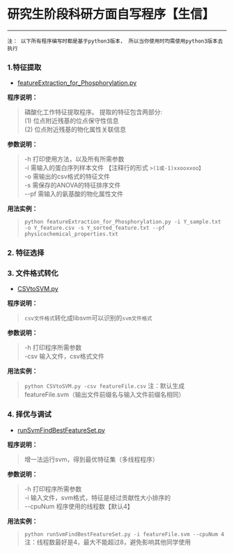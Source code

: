 # 研究生阶段科研方面自写程序【生信】
---
`注： 以下所有程序编写时都是基于python3版本， 所以当你使用时均需使用python3版本去执行`

### 1.特征提取

* [featureExtraction_for_Phosphorylation.py](https://github.com/lianyingteng/Self_Writing_Program_In_Graduate-/blob/master/featureExtraction_for_Phosphorylation.py) <br>

**程序说明：**<br>
> 磷酸化工作特征提取程序。 提取的特征包含两部分: <br>
> (1) 位点附近残基的位点保守性信息 <br>
> (2) 位点附近残基的物化属性关联信息 <br>

**参数说明：** <br>
> -h 打印使用方法，以及所有所需参数 <br>
> -i 需输入的蛋白序列样本文件 【注释行的形式 `>(1或-1)xxooxxoo】` <br>
> -o 需输出的csv格式的特征文件 <br>
> -s 需保存的ANOVA的特征排序文件 <br>
> --pf 需输入的氨基酸的物化属性文件 <br>

**用法实例：**<br>
> `python featureExtraction_for_Phosphorylation.py -i Y_sample.txt -o Y_feature.csv -s Y_sorted_feature.txt --pf physicochemical_properties.txt` <br>


### 2. 特征选择

### 3. 文件格式转化

* [CSVtoSVM.py](https://github.com/lianyingteng/Self_Writing_Program_In_Graduate-/blob/master/CSVtoSVM.py) <br>

**程序说明：** <br>
> `csv文件格式`转化成libsvm可以识别的`svm文件格式` <br>

**参数说明：** <br>
> -h 打印程序所需参数 <br>
> -csv 输入文件，csv格式文件 <br>

**用法实例：**<br>
> `python CSVtoSVM.py -csv featureFile.csv`  注：默认生成 featureFile.svm（输出文件前缀名与输入文件前缀名相同） <br>

### 4. 择优与调试

* [runSvmFindBestFeatureSet.py](https://github.com/lianyingteng/Self_Writing_Program_In_Graduate-/blob/master/runSvmFindBestFeatureSet.py) <br>

**程序说明：** <br>
> 增一法运行svm，得到最优特征集（多线程程序） <br>

**参数说明：** <br>
> -h 打印程序所需参数 <br>
> -i 输入文件，svm格式，特征是经过贡献性大小排序的 <br>
> --cpuNum 程序使用的线程数【默认4】 <br>

**用法实例：**<br>
> `python runSvmFindBestFeatureSet.py -i featureFile.svm --cpuNum 4`   注：线程数最好是4，最大不能超过8，避免影响其他同学使用 <br>